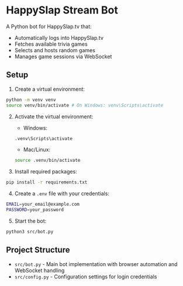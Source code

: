 # HappySlap Stream Bot

A Python bot for HappySlap.tv that:

- Automatically logs into HappySlap.tv
- Fetches available trivia games
- Selects and hosts random games
- Manages game sessions via WebSocket

## Setup

1. Create a virtual environment:

```bash
python -m venv venv
source venv/bin/activate # On Windows: venv\Scripts\activate
```

2. Activate the virtual environment:

   - Windows:

   ```bash
   .venv\Scripts\activate
   ```

   - Mac/Linux:

   ```bash
   source .venv/bin/activate
   ```

3. Install required packages:

```bash
pip install -r requirements.txt
```

4. Create a `.env` file with your credentials:

```bash
EMAIL=your_email@example.com
PASSWORD=your_password
```

5. Start the bot:

```bash
python3 src/bot.py
```

## Project Structure

- `src/bot.py` - Main bot implementation with browser automation and WebSocket handling
- `src/config.py` - Configuration settings for login credentials
